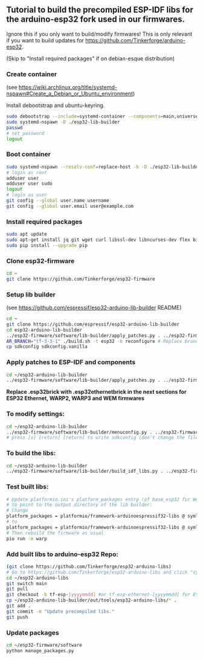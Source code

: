 ## Tutorial to build the precompiled ESP-IDF libs for the arduino-esp32 fork used in our firmwares.

Ignore this if you only want to build/modify firmwares!
This is only relevant if you want to build updates for https://github.com/Tinkerforge/arduino-esp32.

(Skip to "Install required packages" if on debian-esque distribution)

### Create container
(see https://wiki.archlinux.org/title/systemd-nspawn#Create_a_Debian_or_Ubuntu_environment)

Install debootstrap and ubuntu-keyring.

```bash
sudo debootstrap --include=systemd-container --components=main,universe jammy esp32-lib-builder http://archive.ubuntu.com/ubuntu
sudo systemd-nspawn -D ./esp32-lib-builder
passwd
# set password
logout
```

### Boot container

```bash
sudo systemd-nspawn --resolv-conf=replace-host -b -D ./esp32-lib-builder
# login as root
adduser user
adduser user sudo
logout
# login as user
git config --global user.name username
git config --global user.email user@example.com
```

### Install required packages

```bash
sudo apt update
sudo apt-get install jq git wget curl libssl-dev libncurses-dev flex bison gperf python3 python-is-python3 python3-pip python3-setuptools python3-serial python3-click python3-cryptography python3-future python3-pyparsing python3-pyelftools cmake ninja-build ccache python3-venv libffi-dev libssl-dev dfu-util libusb-1.0-0
sudo pip install --upgrade pip
```

### Clone esp32-firmware

```bash
cd ~
git clone https://github.com/Tinkerforge/esp32-firmware
```

### Setup lib builder
(see https://github.com/espressif/esp32-arduino-lib-builder README)

```bash
cd ~
git clone https://github.com/espressif/esp32-arduino-lib-builder
cd esp32-arduino-lib-builder
../esp32-firmware/software/lib-builder/apply_patches.py . ../esp32-firmware/software/patches/lib-builder-pre
AR_BRANCH="tf-3-3-1" ./build.sh -t esp32 -b reconfigure # Replace branch name with the one you want to build from the arduino-esp32 git.
cp sdkconfig sdkconfig.vanilla
```

### Apply patches to ESP-IDF and components

```bash
cd ~/esp32-arduino-lib-builder
../esp32-firmware/software/lib-builder/apply_patches.py . ../esp32-firmware/software/patches/lib-builder
```

**Replace .esp32brick with .esp32ethernetbrick in the next sections for ESP32 Ethernet, WARP2, WARP3 and WEM firmwares**

### To modify settings:

```bash
cd ~/esp32-arduino-lib-builder
../esp32-firmware/software/lib-builder/menuconfig.py . ../esp32-firmware/software/lib-builder/defconfig.esp32brick
# press [s] [return] [return] to write sdkconfig (don't change the filename!), [q] to quit, ~/esp32-firmware/software/lib-builder/defconfig.esp32brick will be updated automatically
```

### To build the libs:

```bash
cd ~/esp32-arduino-lib-builder
../esp32-firmware/software/lib-builder/build_idf_libs.py . ../esp32-firmware/software/lib-builder/defconfig.esp32brick
```

### Test built libs:

```bash
# Update platformio.ini's platform_packages entry (of base_esp32 for WARP1, base_esp32_ethernet for WARP2/3/WEM)
# to point to the output directory of the lib builder:
# Change
platform_packages = platformio/framework-arduinoespressif32-libs @ symlink://packages/esp32-arduino-libs#warp-x.y.z_commit_id
# to
platform_packages = platformio/framework-arduinoespressif32-libs @ symlink:///home/[user]/esp32-arduino-lib-builder/out/tools/esp32-arduino-libs
# Then rebuild the firmware as usual
pio run -e warp
```

### Add built libs to arduino-esp32 Repo:

```bash
(git clone https://github.com/Tinkerforge/esp32-arduino-libs)
# Go to https://github.com/Tinkerforge/esp32-arduino-libs and click "sync fork" (so that our main == espressif's main)
cd ~/esp32-arduino-libs
git switch main
git pull
git checkout -b tf-esp-[yyyymmdd] #or tf-esp-ethernet-[yyyymmdd] for ESP32 Ethernet Brick
cp ~/esp32-arduino-lib-builder/out/tools/esp32-arduino-libs/* .
git add .
git commit -m "Update precompiled libs."
git push
```

### Update packages

```bash
cd ~/esp32-firmware/software
python manage_packages.py
```
